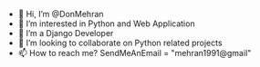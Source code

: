 - 👋 Hi, I’m @DonMehran
- 👀 I’m interested in Python and Web Application 
- 🌱 I’m a Django Developer
- 💞️ I’m looking to collaborate on Python related projects
- 📫 How to reach me? SendMeAnEmail = "mehran1991@gmail"

<!---
DonMehran/DonMehran is a ✨ special ✨ repository because its `README.md` (this file) appears on your GitHub profile.
You can click the Preview link to take a look at your changes.
--->
